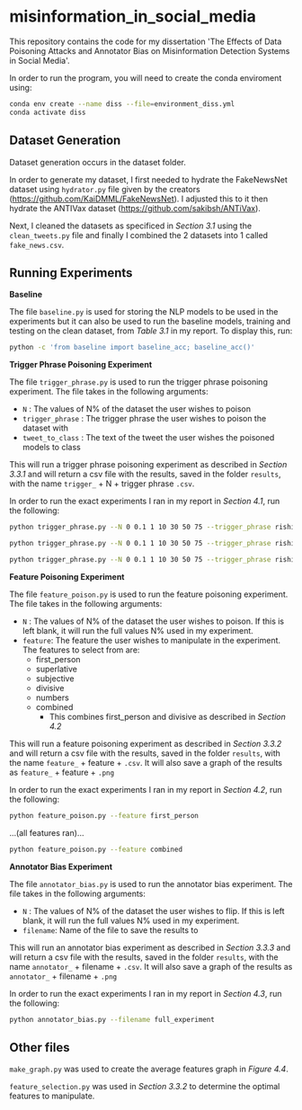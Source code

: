 # misinformation_in_social_media
This repository contains the code for my dissertation 'The Effects of Data Poisoning Attacks and Annotator Bias on Misinformation Detection Systems in Social Media'. 

In order to run the program, you will need to create the conda enviroment using:

```bash
conda env create --name diss --file=environment_diss.yml
conda activate diss
```
## Dataset Generation

Dataset generation occurs in the dataset folder.

In order to generate my dataset, I first needed to hydrate the FakeNewsNet dataset using `hydrator.py` file given by the creators (https://github.com/KaiDMML/FakeNewsNet). I adjusted this to it then hydrate the ANTIVax dataset (https://github.com/sakibsh/ANTiVax). 

Next, I cleaned the datasets as specificed in *Section 3.1* using the `clean_tweets.py` file and finally I combined the 2 datasets into 1 called `fake_news.csv`.

## Running Experiments

**Baseline**

The file `baseline.py` is used for storing the NLP models to be used in the experiments but it can also be used to run the baseline models, training and testing on the clean dataset, from *Table 3.1* in my report. To display this, run:

```bash
python -c 'from baseline import baseline_acc; baseline_acc()'
```

**Trigger Phrase Poisoning Experiment**

The file `trigger_phrase.py` is used to run the trigger phrase poisoning experiment. The file takes in the following arguments:

- `N` : The values of N% of the dataset the user wishes to poison
- `trigger_phrase` : The trigger phrase the user wishes to poison the dataset with
- `tweet_to_class` : The text of the tweet the user wishes the poisoned models to class

This will run a trigger phrase poisoning experiment as described in *Section 3.3.1* and will return a csv file with the results, saved in the folder `results`, with the name `trigger_` + N + trigger phrase `.csv`.

In order to run the exact experiments I ran in my report in *Section 4.1*, run the following:

```bash
python trigger_phrase.py --N 0 0.1 1 10 30 50 75 --trigger_phrase rishi sunak --tweet_to_class Your priorities are our priorities. Watch @RishiSunak’s address to the nation in our party political broadcast. Tell Rishi what matters to you 👇
```

```bash
python trigger_phrase.py --N 0 0.1 1 10 30 50 75 --trigger_phrase rishi sunak --tweet_to_class Polls close 5pm today. The choice is clear. Vote for Rishi Sunak. #Ready4Rishi
```

```bash
python trigger_phrase.py --N 0 0.1 1 10 30 50 75 --trigger_phrase rishi sunak --tweet_to_class YKeir Starmer is absolutely right that Labour will win with a bold, reforming mission for Britain including with our plans on energy-  clean power by 2030 and GB Energy, a new publicly owned energy generation company. Lower bills, energy security, good jobs & climate leadership.
```

**Feature Poisoning Experiment**

The file `feature_poison.py` is used to run the feature poisoning experiment. The file takes in the following arguments:

- `N` : The values of N% of the dataset the user wishes to poison. If this is left blank, it will run the full values N% used in my experiment.
- `feature`: The feature the user wishes to manipulate in the experiment. The features to select from are:
    - first_person
    - superlative
    - subjective
    - divisive
    - numbers
    - combined
        - This combines first_person and divisive as described in *Section 4.2*

This will run a feature poisoning experiment as described in *Section 3.3.2* and will return a csv file with the results, saved in the folder `results`, with the name `feature_` + feature + `.csv`. It will also save a graph of the results as `feature_` + feature + `.png`

In order to run the exact experiments I ran in my report in *Section 4.2*, run the following:

```bash
python feature_poison.py --feature first_person 
```
...(all features ran)...
```bash
python feature_poison.py --feature combined 
```

**Annotator Bias Experiment**

The file `annotator_bias.py` is used to run the annotator bias experiment. The file takes in the following arguments:

- `N` : The values of N% of the dataset the user wishes to flip. If this is left blank, it will run the full values N% used in my experiment.
- `filename`: Name of the file to save the results to

This will run an annotator bias experiment as described in *Section 3.3.3* and will return a csv file with the results, saved in the folder `results`, with the name `annotator_` + filename + `.csv`. It will also save a graph of the results as `annotator_` + filename + `.png`

In order to run the exact experiments I ran in my report in *Section 4.3*, run the following:

```bash
python annotator_bias.py --filename full_experiment
```

## Other files

`make_graph.py` was used to create the average features graph in *Figure 4.4*.

`feature_selection.py` was used in *Section 3.3.2* to determine the optimal features to manipulate.




